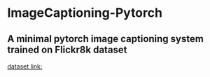 # ImageCaptioning-Pytorch

## A minimal pytorch image captioning system trained on Flickr8k dataset 

[dataset link:](https://www.kaggle.com/aladdinpersson/flickr8kimagescaptions)